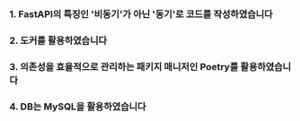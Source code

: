 ### 1. FastAPI의 특징인 '비동기'가 아닌 '동기'로 코드를 작성하였습니다
### 2. 도커를 활용하였습니다
### 3. 의존성을 효율적으로 관리하는 패키지 매니저인 Poetry를 활용하였습니다
### 4. DB는 MySQL을 활용하였습니다

